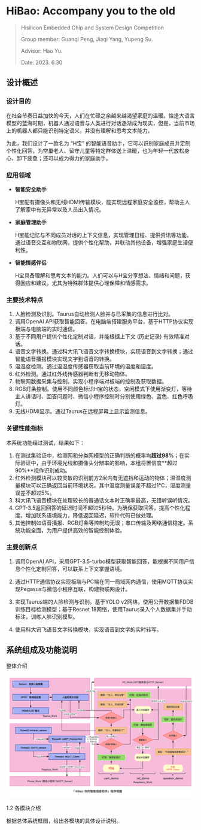# HiBao: Accompany you to the old

> Hisilicon Embedded Chip and System Design Competition
>
> Group member: Guanqi Peng, Jiaqi Yang, Yupeng Su.
>
> Advisor: Hao Yu.
>
> Date: 2023. 6.30

## 设计概述

### 设计目的

在社会节奏日益加快的今天，人们在忙碌之余越来越渴望家庭的温暖。恰逢大语言模型的蓝海时期，机器人通过语音与人类进行对话逐渐成为现实，但是，当前市场上的机器人都只能识别特定语义，并没有理解和思考文本能力。

为此，我们设计了一款名为 “H宝” 的智能语音助手，它可以识别家庭成员并定制个性化回答，为空巢老人、留守儿童等特定群体送上温暖，也为年轻一代放松身心、卸下疲惫；还可以成为得力的家庭助手。

### 应用领域

* **智能安全助手**

  H宝配有摄像头和无线HDMI传输模块，能实现远程家庭安全监控，帮助主人了解家中有无异常以及人员出入情况。

* **家庭管理助手**

  H宝能记忆与不同成员对话的上下文信息，实现管理日程、提供资讯等功能。通过语音交互和物联网，提供个性化帮助，并联动其他设备，增强家庭生活便利性。

* **智能情感伴侣**

  H宝具备理解和思考文本的能力。人们可以与H宝分享想法、情绪和问题，获得回应和建议。尤其为特殊群体提供心理保障和情感需求。

### 主要技术特点

1. 人脸检测及识别。Taurus自动检测人脸并与已采集的信息进行比对。
2. 调用OpenAI API获取智能回答。在电脑端搭建服务平台，基于HTTP协议实现板端与电脑端的实时通信。
3. 基于不同用户提供个性化定制对话，并能根据上下文 (历史记录) 有效精准对话。
4. 语音文字转换。通过科大讯飞语音文字转换模块，实现语音到文字转换；通过智能语音播报模块实现文字到语音的转换。
5. 温湿度检测。通过温湿度传感器获取当前环境的温度和湿度。
6. 红外检测。通过红外线传感器判断有无移动物体。
7. 物联网数据采集与控制。实现小程序端对板端的控制及获取数据。
8. RGB灯条控制。使用不同颜色标识H宝的状态，空闲模式下使用渐变灯，等待主人讲话时、回答问题时、微信小程序控制时分别使用绿色、蓝色、红色呼吸灯。
9. 无线HDMI显示。通过Taurus在远程屏幕上显示监测信息。

### 关键性能指标

本系统功能经过测试，结果如下：

1. 在测试集验证中，检测网和分类网模型的正确判断的概率均**超过98%**；在实际验证中，由于环境光线和摄像头分辨率的影响，本组将置信度**超过90%**视作识别成功。
2. 红外检测模块可以较灵敏的识别前方2米内有无遮挡和运动的物体；温湿度测量模块可以正确返回当前环境状况，其中温度测量误差不超过1℃，湿度测量误差不超过5%。
3. 科大讯飞语音模块在处理较长的普通话文本时正确率最高，无错听误听情况。
4. GPT-3.5返回回答的延迟时间不超过5秒钟。为确保获取回答，提高个性化程度，增加联系语境能力，降低返回延迟，软件代码已做处理。
5. 其他控制如语音播报、RGB灯条等控制均无误；串口传输及网络通信稳定。系统功能全面，为用户提供高效的智能控制体验。

### 主要创新点

1. 调用OpenAI API，采用GPT-3.5-turbo模型获取智能回答，能根据不同用户信息个性化定制回答，可以联系上下文掌握语境。

2. 通过HTTP通信协议实现板端与PC端在同一局域网内通信，使用MQTT协议实现Pegasus与微信小程序互联，构建物联网设计。

3. 实现Taurus端的人脸检测与识别。基于YOLO v2网络，使用公开数据集FDDB训练目标检测模型；基于Resnet 18网络，使用Taurus录入个人数据集并手动标注，训练人脸识别模型。

4. 使用科大讯飞语音文字转换模块，实现语音到文字的实时转写。

## 系统组成及功能说明

整体介绍

 ![](https://github.com/YupengSu/HiBao/blob/main/Picture/%E7%A8%8B%E5%BA%8F%E6%A1%86%E5%9B%BE.png)



1.2  各模块介绍

根据总体系统框图，给出各模块的具体设计说明。
